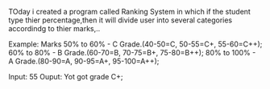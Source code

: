 TOday i created a program called Ranking System in which if the student type thier percentage,then it will divide user into several categories accordindg to thier marks,..

Example:
Marks 
50% to 60% - C Grade.(40-50=C, 50-55=C+, 55-60=C++);
60% to 80% - B Grade.(60-70=B, 70-75=B+, 75-80=B++);
80% to 100% - A Grade.(80-90=A, 90-95=A+, 95-100=A++);


Input: 55
Ouput: Yot got grade C+;
